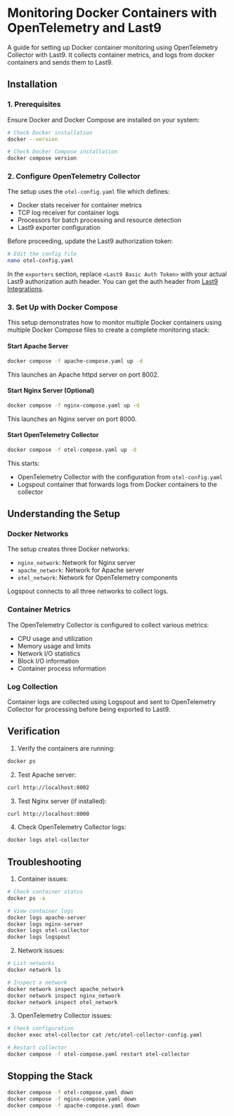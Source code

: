 # Monitoring Docker Containers with OpenTelemetry and Last9

A guide for setting up Docker container monitoring using OpenTelemetry Collector with Last9. It collects container metrics, and logs from docker containers and sends them to Last9.

## Installation

### 1. Prerequisites

Ensure Docker and Docker Compose are installed on your system:

```bash
# Check Docker installation
docker --version

# Check Docker Compose installation
docker compose version
```

### 2. Configure OpenTelemetry Collector

The setup uses the `otel-config.yaml` file which defines:
- Docker stats receiver for container metrics
- TCP log receiver for container logs
- Processors for batch processing and resource detection
- Last9 exporter configuration

Before proceeding, update the Last9 authorization token:

```bash
# Edit the config file
nano otel-config.yaml
```

In the `exporters` section, replace `<Last9 Basic Auth Token>` with your actual Last9 authorization auth header. You can get the auth header from [Last9 Integrations](https://app.last9.io/integrations).

### 3. Set Up with Docker Compose

This setup demonstrates how to monitor multiple Docker containers using multiple Docker Compose files to create a complete monitoring stack:

#### Start Apache Server

```bash
docker compose -f apache-compose.yaml up -d
```

This launches an Apache httpd server on port 8002.

#### Start Nginx Server (Optional)

```bash
docker compose -f nginx-compose.yaml up -d
```

This launches an Nginx server on port 8000.

#### Start OpenTelemetry Collector

```bash
docker compose -f otel-compose.yaml up -d
```

This starts:
- OpenTelemetry Collector with the configuration from `otel-config.yaml`
- Logspout container that forwards logs from Docker containers to the collector

## Understanding the Setup

### Docker Networks

The setup creates three Docker networks:
- `nginx_network`: Network for Nginx server
- `apache_network`: Network for Apache server
- `otel_network`: Network for OpenTelemetry components

Logspout connects to all three networks to collect logs.

### Container Metrics

The OpenTelemetry Collector is configured to collect various metrics:
- CPU usage and utilization
- Memory usage and limits
- Network I/O statistics
- Block I/O information
- Container process information

### Log Collection

Container logs are collected using Logspout and sent to OpenTelemetry Collector for processing before being exported to Last9.

## Verification

1. Verify the containers are running:
```bash
docker ps
```

2. Test Apache server:
```bash
curl http://localhost:8002
```

3. Test Nginx server (if installed):
```bash
curl http://localhost:8000
```

4. Check OpenTelemetry Collector logs:
```bash
docker logs otel-collector
```

## Troubleshooting

1. Container issues:
```bash
# Check container status
docker ps -a

# View container logs
docker logs apache-server
docker logs nginx-server
docker logs otel-collector
docker logs logspout
```

2. Network issues:
```bash
# List networks
docker network ls

# Inspect a network
docker network inspect apache_network
docker network inspect nginx_network
docker network inspect otel_network
```

3. OpenTelemetry Collector issues:
```bash
# Check configuration
docker exec otel-collector cat /etc/otel-collector-config.yaml

# Restart collector
docker compose -f otel-compose.yaml restart otel-collector
```

## Stopping the Stack

```bash
docker compose -f otel-compose.yaml down
docker compose -f nginx-compose.yaml down
docker compose -f apache-compose.yaml down
```
